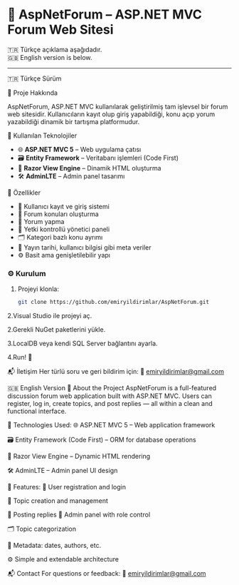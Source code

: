 # 💬 AspNetForum – ASP.NET MVC Forum Web Sitesi

🇹🇷 Türkçe açıklama aşağıdadır.  
🇬🇧 English version is below.

---

 🇹🇷 Türkçe Sürüm

 🚀 Proje Hakkında

AspNetForum, ASP.NET MVC kullanılarak geliştirilmiş tam işlevsel bir forum web sitesidir. Kullanıcıların kayıt olup giriş yapabildiği, konu açıp yorum yazabildiği dinamik bir tartışma platformudur.

 🧰 Kullanılan Teknolojiler

- 🌐 **ASP.NET MVC 5** – Web uygulama çatısı
- 🗃️ **Entity Framework** – Veritabanı işlemleri (Code First)
- 🎨 **Razor View Engine** – Dinamik HTML oluşturma
- 🛠️ **AdminLTE** – Admin panel tasarımı

 🎯 Özellikler

- 👤 Kullanıcı kayıt ve giriş sistemi
- 📝 Forum konuları oluşturma
- 💬 Yorum yapma
- 🔐 Yetki kontrollü yönetici paneli
- 🗂️ Kategori bazlı konu ayrımı
- 📅 Yayın tarihi, kullanıcı bilgisi gibi meta veriler
- ⚙️ Basit ama genişletilebilir yapı

### ⚙️ Kurulum

1. Projeyi klonla:
   ```bash
   git clone https://github.com/emiryildirimlar/AspNetForum.git
2.Visual Studio ile projeyi aç.

2.Gerekli NuGet paketlerini yükle.

3.LocalDB veya kendi SQL Server bağlantını ayarla.

4.Run! 🚀

📬 İletişim
Her türlü soru ve geri bildirim için:
📧 emiryildirimlar@gmail.com

🇬🇧 English Version
🚀 About the Project
AspNetForum is a full-featured discussion forum web application built with ASP.NET MVC. Users can register, log in, create topics, and post replies — all within a clean and functional interface.

🧰 Technologies Used:
🌐 ASP.NET MVC 5 – Web application framework

🗃️ Entity Framework (Code First) – ORM for database operations

🎨 Razor View Engine – Dynamic HTML rendering

🛠️ AdminLTE – Admin panel UI design


🎯 Features:
👤 User registration and login

📝 Topic creation and management

💬 Posting replies
🔐 Admin panel with role control

🗂️ Topic categorization

📅 Metadata: dates, authors, etc.

⚙️ Simple and extendable architecture

📬 Contact
For questions or feedback:
📧 emiryildirimlar@gmail.com
